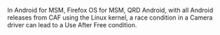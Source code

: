 In Android for MSM, Firefox OS for MSM, QRD Android, with all Android releases from CAF using the Linux kernel, a race condition in a Camera driver can lead to a Use After Free condition.